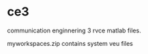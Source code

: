 # ce3
communication enginnering 3 rvce matlab files.




myworkspaces.zip contains system veu files
